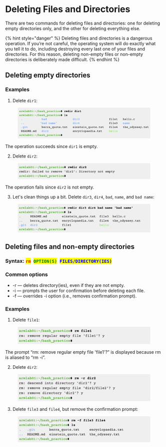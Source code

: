 # Deleting Files and Directories

There are two commands for deleting files and directories: one for deleting empty directories only, and the other for deleting everything else.

{% hint style="danger" %}
Deleting files and directories is a dangerous operation. If you’re not careful, the operating system will do exactly what you tell it to do, including destroying every last one of your files and directories. For this reason, deleting non-empty files or non-empty directories is deliberately made difficult.&#x20;
{% endhint %}



## Deleting empty directories

### Examples

1. Delete `dir1`:

<figure><img src="../.gitbook/assets/Screenshot 2023-04-26 at 4.22.41 PM.png" alt=""><figcaption></figcaption></figure>

The operation succeeds since `dir1` is empty.

2. Delete `dir2`:

<figure><img src="../.gitbook/assets/Screenshot 2023-04-26 at 4.23.00 PM.png" alt=""><figcaption></figcaption></figure>

The operation fails since `dir2` is not empty.&#x20;

3. Let's clean things up a bit. Delete `dir3`, `dir4`, `bad`, `name`, and `bad name`:

<figure><img src="../.gitbook/assets/Screenshot 2023-04-26 at 4.23.11 PM.png" alt=""><figcaption></figcaption></figure>

## Deleting files and non-empty directories



### Syntax: <mark style="color:red;">`rm`</mark>` `<mark style="color:green;">`OPTION(S)`</mark>` `<mark style="color:blue;">`FILES/DIRECTORY(IES)`</mark>&#x20;

### Common options

* &#x20;\-r   —   deletes directory(ies), even if they are not empty.
* &#x20;\-i   —   prompts the user for confirmation before deleting each file.&#x20;
* &#x20;\-f   —   overrides -i option (i.e., removes confirmation prompt).

### Examples

1. Delete `file1`:

<figure><img src="../.gitbook/assets/Screenshot 2023-04-26 at 4.29.21 PM.png" alt=""><figcaption></figcaption></figure>

The prompt “rm: remove regular empty file 'file1'?”  is displayed because rm is aliased to “rm -i”.&#x20;

2. Delete `dir2`:

<figure><img src="../.gitbook/assets/Screenshot 2023-04-26 at 4.29.29 PM.png" alt=""><figcaption></figcaption></figure>

3. Delete `file3` and `file4`, but remove the confirmation prompt:

<figure><img src="../.gitbook/assets/Screenshot 2023-04-26 at 4.29.39 PM.png" alt=""><figcaption></figcaption></figure>

